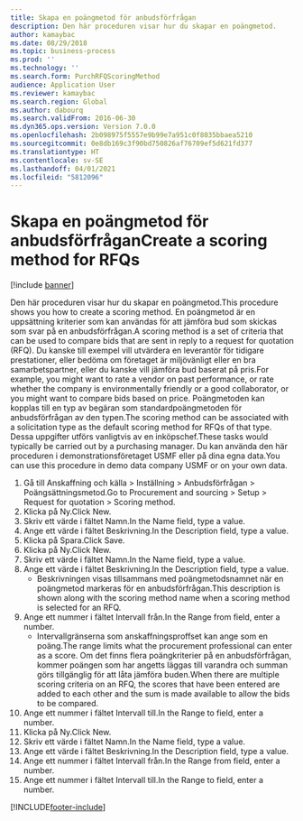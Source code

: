 ```yaml
---
title: Skapa en poängmetod för anbudsförfrågan
description: Den här proceduren visar hur du skapar en poängmetod.
author: kamaybac
ms.date: 08/29/2018
ms.topic: business-process
ms.prod: ''
ms.technology: ''
ms.search.form: PurchRFQScoringMethod
audience: Application User
ms.reviewer: kamaybac
ms.search.region: Global
ms.author: dabourq
ms.search.validFrom: 2016-06-30
ms.dyn365.ops.version: Version 7.0.0
ms.openlocfilehash: 2b098975f5557e9b99e7a951c0f8035bbaea5210
ms.sourcegitcommit: 0e8db169c3f90bd750826af76709ef5d621fd377
ms.translationtype: HT
ms.contentlocale: sv-SE
ms.lasthandoff: 04/01/2021
ms.locfileid: "5812096"
---
```

# <a name="create-a-scoring-method-for-rfqs"></a><span data-ttu-id="2398d-103">Skapa en poängmetod för anbudsförfrågan</span><span class="sxs-lookup"><span data-stu-id="2398d-103">Create a scoring method for RFQs</span></span>

[!include [banner](../../includes/banner.md)]

<span data-ttu-id="2398d-104">Den här proceduren visar hur du skapar en poängmetod.</span><span class="sxs-lookup"><span data-stu-id="2398d-104">This procedure shows you how to create a scoring method.</span></span> <span data-ttu-id="2398d-105">En poängmetod är en uppsättning kriterier som kan användas för att jämföra bud som skickas som svar på en anbudsförfrågan.</span><span class="sxs-lookup"><span data-stu-id="2398d-105">A scoring method is a set of criteria that can be used to compare bids that are sent in reply to a request for quotation (RFQ).</span></span> <span data-ttu-id="2398d-106">Du kanske till exempel vill utvärdera en leverantör för tidigare prestationer, eller bedöma om företaget är miljövänligt eller en bra samarbetspartner, eller du kanske vill jämföra bud baserat på pris.</span><span class="sxs-lookup"><span data-stu-id="2398d-106">For example, you might want to rate a vendor on past performance, or rate whether the company is environmentally friendly or a good collaborator, or you might want to compare bids based on price.</span></span> <span data-ttu-id="2398d-107">Poängmetoden kan kopplas till en typ av begäran som standardpoängmetoden för anbudsförfrågan av den typen.</span><span class="sxs-lookup"><span data-stu-id="2398d-107">The scoring method can be associated with a solicitation type as the default scoring method for RFQs of that type.</span></span> <span data-ttu-id="2398d-108">Dessa uppgifter utförs vanligtvis av en inköpschef.</span><span class="sxs-lookup"><span data-stu-id="2398d-108">These tasks would typically be carried out by a purchasing manager.</span></span> <span data-ttu-id="2398d-109">Du kan använda den här proceduren i demonstrationsföretaget USMF eller på dina egna data.</span><span class="sxs-lookup"><span data-stu-id="2398d-109">You can use this procedure in demo data company USMF or on your own data.</span></span>

1. <span data-ttu-id="2398d-110">Gå till Anskaffning och källa > Inställning > Anbudsförfrågan > Poängsättningsmetod.</span><span class="sxs-lookup"><span data-stu-id="2398d-110">Go to Procurement and sourcing > Setup > Request for quotation > Scoring method.</span></span>
2. <span data-ttu-id="2398d-111">Klicka på Ny.</span><span class="sxs-lookup"><span data-stu-id="2398d-111">Click New.</span></span>
3. <span data-ttu-id="2398d-112">Skriv ett värde i fältet Namn.</span><span class="sxs-lookup"><span data-stu-id="2398d-112">In the Name field, type a value.</span></span>
4. <span data-ttu-id="2398d-113">Ange ett värde i fältet Beskrivning.</span><span class="sxs-lookup"><span data-stu-id="2398d-113">In the Description field, type a value.</span></span>
5. <span data-ttu-id="2398d-114">Klicka på Spara.</span><span class="sxs-lookup"><span data-stu-id="2398d-114">Click Save.</span></span>
6. <span data-ttu-id="2398d-115">Klicka på Ny.</span><span class="sxs-lookup"><span data-stu-id="2398d-115">Click New.</span></span>
7. <span data-ttu-id="2398d-116">Skriv ett värde i fältet Namn.</span><span class="sxs-lookup"><span data-stu-id="2398d-116">In the Name field, type a value.</span></span>
8. <span data-ttu-id="2398d-117">Ange ett värde i fältet Beskrivning.</span><span class="sxs-lookup"><span data-stu-id="2398d-117">In the Description field, type a value.</span></span>
    * <span data-ttu-id="2398d-118">Beskrivningen visas tillsammans med poängmetodsnamnet när en poängmetod markeras för en anbudsförfrågan.</span><span class="sxs-lookup"><span data-stu-id="2398d-118">This description is shown along with the scoring method name when a scoring method is selected for an RFQ.</span></span>  
9. <span data-ttu-id="2398d-119">Ange ett nummer i fältet Intervall från.</span><span class="sxs-lookup"><span data-stu-id="2398d-119">In the Range from field, enter a number.</span></span>
    * <span data-ttu-id="2398d-120">Intervallgränserna som anskaffningsproffset kan ange som en poäng.</span><span class="sxs-lookup"><span data-stu-id="2398d-120">The range limits what the procurement professional can enter as a score.</span></span> <span data-ttu-id="2398d-121">Om det finns flera poängkriterier på en anbudsförfrågan, kommer poängen som har angetts läggas till varandra och summan görs tillgänglig för att låta jämföra buden.</span><span class="sxs-lookup"><span data-stu-id="2398d-121">When there are multiple scoring criteria on an RFQ, the scores that have been entered are added to each other and the sum is made available to allow the bids to be compared.</span></span>  
10. <span data-ttu-id="2398d-122">Ange ett nummer i fältet Intervall till.</span><span class="sxs-lookup"><span data-stu-id="2398d-122">In the Range to field, enter a number.</span></span>
11. <span data-ttu-id="2398d-123">Klicka på Ny.</span><span class="sxs-lookup"><span data-stu-id="2398d-123">Click New.</span></span>
12. <span data-ttu-id="2398d-124">Skriv ett värde i fältet Namn.</span><span class="sxs-lookup"><span data-stu-id="2398d-124">In the Name field, type a value.</span></span>
13. <span data-ttu-id="2398d-125">Ange ett värde i fältet Beskrivning.</span><span class="sxs-lookup"><span data-stu-id="2398d-125">In the Description field, type a value.</span></span>
14. <span data-ttu-id="2398d-126">Ange ett nummer i fältet Intervall från.</span><span class="sxs-lookup"><span data-stu-id="2398d-126">In the Range from field, enter a number.</span></span>
15. <span data-ttu-id="2398d-127">Ange ett nummer i fältet Intervall till.</span><span class="sxs-lookup"><span data-stu-id="2398d-127">In the Range to field, enter a number.</span></span>



[!INCLUDE[footer-include](../../../includes/footer-banner.md)]